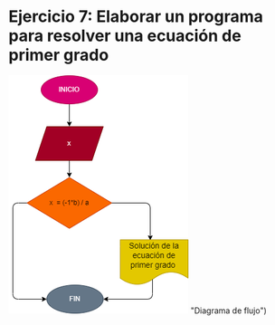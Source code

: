# Ejercicio 7: Elaborar un programa para resolver una ecuación de primer grado

![Diagrama de flujo](diagrama.png) "Diagrama de flujo")